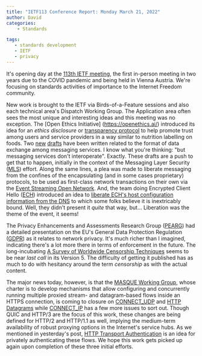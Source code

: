 ```yaml
---
title: "IETF113 Conference Report: Monday March 21, 2022"
author: David
categories:
	- Standards

tags:
   - standards development
   - IETF
   - privacy
---
```


It's opening day at the [113th IETF meeting](https://www.ietf.org/how/meetings/113/), the first in-person meeting in two years due to the COVID pandemic and being held in Vienna Austria. We're focusing on standards activities of importance to the Internet Freedom community.

New work is brought to the IETF via Birds-of-a-Feature sessions and also each technical area's Dispatch Working Group.  The Application area often sees the most unique and interesting ideas and this meeting was no exception.  The [Open Ethics Initiative] (https://openethics.ai/) introduced its idea for an *ethics disclosure* or [transparency protocol](https://openethics.ai/oetp/) to help promote trust among users and service providers in a way similar to nutrition labelling on foods.  Two [new](https://www.ietf.org/archive/id/draft-mahy-dispatch-immi-content-00.html) [drafts](https://www.ietf.org/archive/id/draft-mahy-dispatch-immi-mls-mime-00.html) have been written related to the format of data exchange among messaging services. I know what you're thinking: "but messaging services don't interoperate".  Exactly. These drafts are a push to get that to happen, initially in the context of the Messaging Layer Security ([MLS](https://datatracker.ietf.org/wg/mls/about/)) effort.  Along the same lines, a plea was made to liberate messaging from the confines of the encapsulating (and in some cases proprietary) protocols, to be used as first-class network transactions on their own via the [Event Streaming Open Network](https://datatracker.ietf.org/doc/draft-spinella-event-streaming-open-network/). And, the team doing Encrypted Client Hello ([ECH](https://tools.ietf.org/id/draft-ietf-tls-esni-13.html)) introduced an idea to [liberate ECH's host configuration information from the DNS](https://datatracker.ietf.org/doc/draft-farrell-tls-wkesni/) to which some folks believe it is inextricably bound.  Well, they didn't present it *quite* that way, but... Liberation was the theme of the event, it seems!

The Privacy Enhancements and Assessments Research Group ([PEARG](https://pearg.org)) had a detailed presentation on the EU's General Data Protection Regulation ([GDPR](https://gdpr.eu)) as it relates to network privacy. It's much richer than I imagined, indicating there's a lot more there in terms of enforcement in the future. The long-incubating [A Survey of Worldwide Censorship Techniques](https://datatracker.ietf.org/doc/draft-irtf-pearg-censorship/) seems to be near *last call* in its Version 5.  The difficulty of getting it published has as much to do with hesitancy around the term *censorship* as with the actual content.

The major news today, however, is that the [MASQUE Working Group](https://datatracker.ietf.org/wg/masque/documents/), whose charter is to develop mechanisms that allow configuring and concurrently running multiple proxied stream- and datagram-based flows inside an HTTPS connection, is coming to closure on [CONNECT_UDP](https://datatracker.ietf.org/doc/html/draft-ietf-masque-connect-udp) and [HTTP Datagrams](https://www.ietf.org/id/draft-ietf-masque-h3-datagram-06.html) while [CONNECT_IP](https://datatracker.ietf.org/doc/draft-ietf-masque-connect-ip/) has a few more issues to sort out.  Though QUIC and HTTP/3 are the focus of this work, these changes are being defined for HTTP/2 and HTTP/1.1 as well, implying the medium-term availability of robust proxying options in the Internet's service hubs.  As we mentioned in yesterday's post, [HTTP Transport Authentication](https://www.ietf.org/archive/id/draft-schinazi-httpbis-transport-auth-05.html) is an idea for privately authenticating these flows.  We hope this work gets picked up again upon completion of these three initial efforts.

